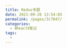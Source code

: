 ```yaml
---
title: Redux专题
date: 2021-09-26 13:54:03
permalink: /pages/3c7047/
categories:
  - 《React》笔记
tags:
  - 
---
```

